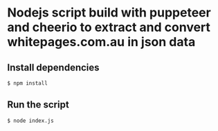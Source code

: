 # Nodejs script build with puppeteer and cheerio to extract and convert whitepages.com.au in json data

## Install dependencies

```sh
$ npm install
```

## Run the script

```sh
$ node index.js
```
